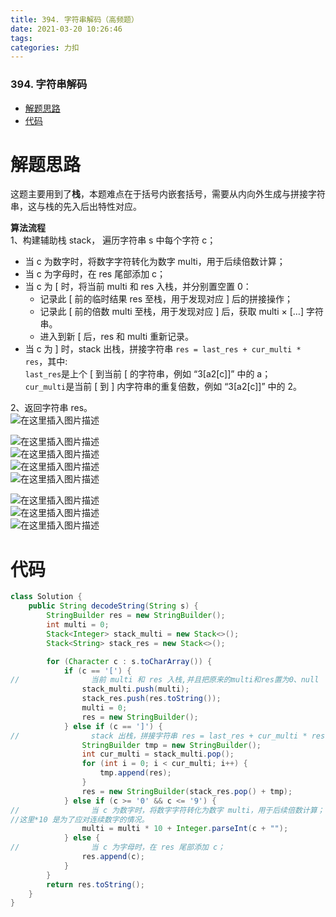 ```yaml
---
title: 394. 字符串解码（高频题）
date: 2021-03-20 10:26:46
tags: 
categories: 力扣
---
```


<!--more-->

### 394\. 字符串解码

- [解题思路](#_2)
- [代码](#_30)

# 解题思路

这题主要用到了**栈**，本题难点在于括号内嵌套括号，需要从内向外生成与拼接字符串，这与栈的先入后出特性对应。

**算法流程**  
1、构建辅助栈 stack， 遍历字符串 s 中每个字符 c；

- 当 c 为数字时，将数字字符转化为数字 multi，用于后续倍数计算；
- 当 c 为字母时，在 res 尾部添加 c；
- 当 c 为 \[ 时，将当前 multi 和 res 入栈，并分别置空置 0：
  - 记录此 \[ 前的临时结果 res 至栈，用于发现对应 \] 后的拼接操作；
  - 记录此 \[ 前的倍数 multi 至栈，用于发现对应 \] 后，获取 multi × \[…\] 字符串。
  - 进入到新 \[ 后，res 和 multi 重新记录。
- 当 c 为 \] 时，stack 出栈，拼接字符串 `res = last_res + cur_multi * res`，其中:  
  `last_res`是上个 \[ 到当前 \[ 的字符串，例如 “3\[a2\[c\]\]” 中的 a；  
  `cur_multi`是当前 \[ 到 \] 内字符串的重复倍数，例如 “3\[a2\[c\]\]” 中的 2。

2、返回字符串 res。  
![在这里插入图片描述](https://img-blog.csdnimg.cn/20210320102439729.png?x-oss-process=image/watermark,type_ZmFuZ3poZW5naGVpdGk,shadow_10,text_aHR0cHM6Ly9ibG9nLmNzZG4ubmV0L3FxXzIxMDQwNTU5,size_16,color_FFFFFF,t_70)

![在这里插入图片描述](https://img-blog.csdnimg.cn/20210320102445356.png?x-oss-process=image/watermark,type_ZmFuZ3poZW5naGVpdGk,shadow_10,text_aHR0cHM6Ly9ibG9nLmNzZG4ubmV0L3FxXzIxMDQwNTU5,size_16,color_FFFFFF,t_70)  
![在这里插入图片描述](https://img-blog.csdnimg.cn/20210320102456897.png?x-oss-process=image/watermark,type_ZmFuZ3poZW5naGVpdGk,shadow_10,text_aHR0cHM6Ly9ibG9nLmNzZG4ubmV0L3FxXzIxMDQwNTU5,size_16,color_FFFFFF,t_70)  
![在这里插入图片描述](https://img-blog.csdnimg.cn/20210320102503399.png?x-oss-process=image/watermark,type_ZmFuZ3poZW5naGVpdGk,shadow_10,text_aHR0cHM6Ly9ibG9nLmNzZG4ubmV0L3FxXzIxMDQwNTU5,size_16,color_FFFFFF,t_70)  
![在这里插入图片描述](https://img-blog.csdnimg.cn/20210320102511737.png?x-oss-process=image/watermark,type_ZmFuZ3poZW5naGVpdGk,shadow_10,text_aHR0cHM6Ly9ibG9nLmNzZG4ubmV0L3FxXzIxMDQwNTU5,size_16,color_FFFFFF,t_70)

![在这里插入图片描述](https://img-blog.csdnimg.cn/20210320102516718.png?x-oss-process=image/watermark,type_ZmFuZ3poZW5naGVpdGk,shadow_10,text_aHR0cHM6Ly9ibG9nLmNzZG4ubmV0L3FxXzIxMDQwNTU5,size_16,color_FFFFFF,t_70)  
![在这里插入图片描述](https://img-blog.csdnimg.cn/20210320102520924.png?x-oss-process=image/watermark,type_ZmFuZ3poZW5naGVpdGk,shadow_10,text_aHR0cHM6Ly9ibG9nLmNzZG4ubmV0L3FxXzIxMDQwNTU5,size_16,color_FFFFFF,t_70)  
![在这里插入图片描述](https://img-blog.csdnimg.cn/20210320102525733.png?x-oss-process=image/watermark,type_ZmFuZ3poZW5naGVpdGk,shadow_10,text_aHR0cHM6Ly9ibG9nLmNzZG4ubmV0L3FxXzIxMDQwNTU5,size_16,color_FFFFFF,t_70)

# 代码

```java
class Solution {
    public String decodeString(String s) {
        StringBuilder res = new StringBuilder();
        int multi = 0;
        Stack<Integer> stack_multi = new Stack<>();
        Stack<String> stack_res = new Stack<>();

        for (Character c : s.toCharArray()) {
            if (c == '[') {
//                当前 multi 和 res 入栈,并且把原来的multi和res置为0、null
                stack_multi.push(multi);
                stack_res.push(res.toString());
                multi = 0;
                res = new StringBuilder();
            } else if (c == ']') {
//                stack 出栈，拼接字符串 res = last_res + cur_multi * res
                StringBuilder tmp = new StringBuilder();
                int cur_multi = stack_multi.pop();
                for (int i = 0; i < cur_multi; i++) {
                    tmp.append(res);
                }
                res = new StringBuilder(stack_res.pop() + tmp);
            } else if (c >= '0' && c <= '9') {
//                当 c 为数字时，将数字字符转化为数字 multi，用于后续倍数计算；
//这里*10 是为了应对连续数字的情况。
                multi = multi * 10 + Integer.parseInt(c + "");
            } else {
//                当 c 为字母时，在 res 尾部添加 c；
                res.append(c);
            }
        }
        return res.toString();
    }
}
```